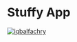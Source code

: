 # Stuffy App
[![iqbalfachry](https://circleci.com/gh/iqbalfachry/Stuffy.svg?style=svg)](https://app.circleci.com/pipelines/github/iqbalfachry/Stuffy)
